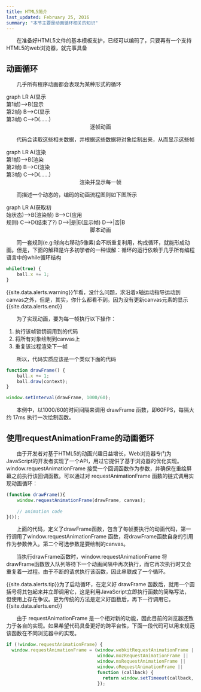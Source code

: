 ```yaml
---
title: HTML5简介
last_updated: February 25, 2016
summary: "本节主要是动画循环相关的知识"
---
```


<link rel="stylesheet" type="text/css" href="http://cdn.bootcss.com/mermaid/0.5.8/mermaid.min.css">
<link rel="stylesheet" type="text/css" href="http://cdn.bootcss.com/mermaid/0.5.8/mermaid.forest.min.css">
<script type="text/javascript" src="http://cdn.bootcss.com/mermaid/0.5.8/mermaid.min.js"></script>
<script>mermaid.initialize({startOnLoad:true});</script>

&#160; &#160; &#160; &#160;在准备好HTML5文件的基本模板支护，已经可以编码了，只要再有一个支持HTML5的web浏览器，就完事具备

## 动画循环

&#160; &#160; &#160; &#160;几乎所有程序动画都会表现为某种形式的循环

<div class="mermaid">
	graph LR
		A(显示<br>第1帧)-->B(显示<br>第2帧)
		B-->C(显示<br>第3帧)
		C-->D(......)
</div>

<center>逐帧动画</center>

&#160; &#160; &#160; &#160;代码会读取这些相关数据，并根据这些数据将对象绘制出来，从而显示这些帧

<div class="mermaid">
	graph LR
		A(渲染<br>第1帧)-->B(渲染<br>第2帧)
		B-->C(渲染<br>第3帧)
		C-->D(......)
</div>

<center>渲染并显示每一帧</center>

&#160; &#160; &#160; &#160;而描述一个动态的，编码的动画流程图则如下图所示

<div class="mermaid">
	graph LR
		A(获取初<br>始状态)-->B(渲染帧)
		B-->C(应用<br>规则)
		C-->D(结束了?)
		D-->|是|E(显示帧)
		D-->|否|B
</div>

<center>脚本动画</center>

&#160; &#160; &#160; &#160;同一套规则(e.g:球向右移动5像素)会不断重复利用，构成循环，就能形成动画。但是，下面的解释是许多初学者的一种误解：循环的运行依赖于几乎所有编程语言中的while循环结构

```js
while(true) {
	ball.x += 1;
}
```
{{site.data.alerts.warning}}乍看，没什么问题，求沿着x轴运动指导运动到canvas之外，但是，其实，你什么都看不到。因为没有更新canvas元素的显示{{site.data.alerts.end}}

&#160; &#160; &#160; &#160;为了实现动画，要为每一帧执行以下操作：

1. 执行该帧锁钥调用到的代码
2. 将所有对象绘制到canvas上
3. 重复该过程渲染下一帧

&#160; &#160; &#160; &#160;所以，代码实质应该是一个类似下面的代码

```js
function drawFrame() {
	ball.x += 1;
	ball.draw(context);
}

window.setInterval(drawFrame, 1000/60);
```

&#160; &#160; &#160; &#160;本例中，以1000/60的时间间隔来调用 drawFrame 函数，即60FPS，每隔大约 17ms 执行一次绘制函数。

## 使用requestAnimationFrame的动画循环

&#160; &#160; &#160; &#160;由于开发者对基于HTML5的动画兴趣日益增长，Web浏览器专门为JavaScript的开发者实现了一个API，用过它提供了基于浏览器的优化实现。 window.requestAnimationFrame 接受一个回调函数作为参数，并确保在重绘屏幕之前执行该回调函数。可以通过对 requestAnimationFrame 函数的链式调用实现动画循环：

```js
(function drawFrame(){
	window.requestAnimationFrame(drawFrame, canvas);
	
	// animation code
}());
```

&#160; &#160; &#160; &#160;上面的代码，定义了drawFrame函数，包含了每帧要执行的动画代码，第一行调用了window.requestAnimationFrame 函数，将drawFrame函数自身的引用作为参数传入。第二个可选参数是要绘制的canvas。

&#160; &#160; &#160; &#160;当执行drawFrame函数时，window.requestAnimationFrame 将drawFrame函数放入队列等待下一个动画间隔中再次执行，而它再次执行时又会重复着一过程。由于不断的请求执行该函数，因此串联成了一个循环。

{{site.data.alerts.tip}}为了启动循环，在定义好 drawFrame 函数后，就用一个圆括号将其包起来并立即调用它，这是利用JavaScript立即执行函数的简略写法，但使用上存在争议。更为传统的方法是定义好函数后，再下一行调用它。{{site.data.alerts.end}}

&#160; &#160; &#160; &#160;由于 requestAnimationFrame 是一个相对新的功能，因此目前的浏览器还致力于各自的实现。如果希望代码具备更好的跨平台性，下面一段代码可以用来规范该函数在不同浏览器中的实现。

```js
if (!window.requestAnimationFrame) {
  window.requestAnimationFrame = (window.webkitRequestAnimationFrame ||
                                  window.mozRequestAnimationFrame ||
                                  window.msRequestAnimationFrame ||
                                  window.oRequestAnimationFrame ||
                                  function (callback) {
                                    return window.setTimeout(callback, 17 /*~ 1000/60*/);
                                  });
```

